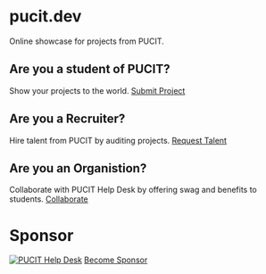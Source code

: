 # pucit.dev
Online showcase for projects from PUCIT.

## Are you a student of PUCIT?
Show your projects to the world. [Submit Project](mailto:info@pucithd.com)

## Are you a Recruiter?
Hire talent from PUCIT by auditing projects. [Request Talent](mailto:info@pucithd.com)

## Are you an Organistion?
Collaborate with PUCIT Help Desk by offering swag and benefits to students. [Collaborate](mailto:info@pucithd.com)

# Sponsor
[![PUCIT Help Desk](https://pucithd.com/assets/img/logo.png "PUCIT Help Desk")](https://pucithd.com)
[Become Sponsor](mailto:info@pucithd.com)
